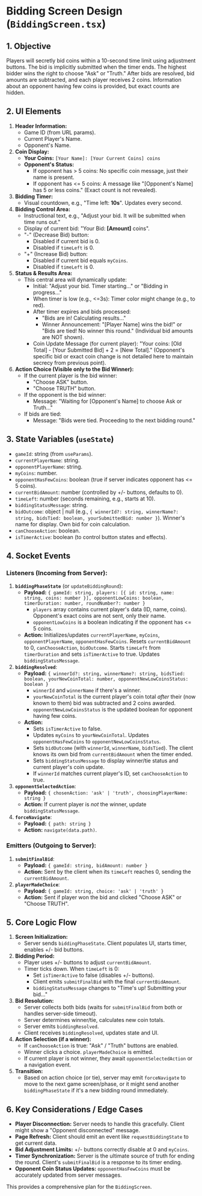 # Bidding Screen Design (`BiddingScreen.tsx`)

## 1. Objective

Players will secretly bid coins within a 10-second time limit using adjustment buttons. The bid is implicitly submitted when the timer ends. The highest bidder wins the right to choose "Ask" or "Truth." After bids are resolved, bid amounts are subtracted, and each player receives 2 coins. Information about an opponent having few coins is provided, but exact counts are hidden.

## 2. UI Elements

1.  **Header Information:**
    *   Game ID (from URL params).
    *   Current Player's Name.
    *   Opponent's Name.
2.  **Coin Display:**
    *   **Your Coins:** `[Your Name]: [Your Current Coins] coins`
    *   **Opponent's Status:**
        *   If opponent has > 5 coins: No specific coin message, just their name is present.
        *   If opponent has <= 5 coins: A message like "[Opponent's Name] has 5 or less coins." (Exact count is not revealed).
3.  **Bidding Timer:**
    *   Visual countdown, e.g., "Time left: **10s**". Updates every second.
4.  **Bidding Control Area:**
    *   Instructional text, e.g., "Adjust your bid. It will be submitted when time runs out."
    *   Display of current bid: "Your Bid: **[Amount]** coins".
    *   "-" (Decrease Bid) button:
        *   Disabled if current bid is 0.
        *   Disabled if `timeLeft` is 0.
    *   "+" (Increase Bid) button:
        *   Disabled if current bid equals `myCoins`.
        *   Disabled if `timeLeft` is 0.
5.  **Status & Results Area:**
    *   This central area will dynamically update:
        *   Initial: "Adjust your bid. Timer starting..." or "Bidding in progress..."
        *   When timer is low (e.g., <=3s): Timer color might change (e.g., to red).
        *   After timer expires and bids processed:
            *   "Bids are in! Calculating results..."
            *   Winner Announcement: "[Player Name] wins the bid!" or "Bids are tied! No winner this round." (Individual bid amounts are NOT shown).
        *   Coin Update Message (for current player): "Your coins: [Old Total] - [Your Submitted Bid] + 2 = [New Total]." (Opponent's specific bid or exact coin change is not detailed here to maintain secrecy from previous point).
6.  **Action Choice (Visible only to the Bid Winner):**
    *   If the current player is the bid winner:
        *   "Choose ASK" button.
        *   "Choose TRUTH" button.
    *   If the opponent is the bid winner:
        *   Message: "Waiting for [Opponent's Name] to choose Ask or Truth..."
    *   If bids are tied:
        *   Message: "Bids were tied. Proceeding to the next bidding round."

## 3. State Variables (`useState`)

*   `gameId`: string (from `useParams`).
*   `currentPlayerName`: string.
*   `opponentPlayerName`: string.
*   `myCoins`: number.
*   `opponentHasFewCoins`: boolean (true if server indicates opponent has <= 5 coins).
*   `currentBidAmount`: number (controlled by +/- buttons, defaults to 0).
*   `timeLeft`: number (seconds remaining, e.g., starts at 10).
*   `biddingStatusMessage`: string.
*   `bidOutcome`: object | null (e.g., `{ winnerId?: string, winnerName?: string, bidsTied: boolean, yourSubmittedBid: number }`). Winner's name for display. Own bid for coin calculation.
*   `canChooseAction`: boolean.
*   `isTimerActive`: boolean (to control button states and effects).

## 4. Socket Events

### Listeners (Incoming from Server):

1.  **`biddingPhaseState`** (or `updateBiddingRound`):
    *   **Payload:** `{ gameId: string, players: [{ id: string, name: string, coins: number }], opponentLowCoins: boolean, timerDuration: number, roundNumber?: number }`
        *   `players` array contains current player's data (ID, name, coins). Opponent's exact coins are not sent, only their name.
        *   `opponentLowCoins` is a boolean indicating if the opponent has <= 5 coins.
    *   **Action:** Initializes/updates `currentPlayerName`, `myCoins`, `opponentPlayerName`, `opponentHasFewCoins`. Resets `currentBidAmount` to 0, `canChooseAction`, `bidOutcome`. Starts `timeLeft` from `timerDuration` and sets `isTimerActive` to true. Updates `biddingStatusMessage`.
2.  **`biddingResolved`**:
    *   **Payload:** `{ winnerId?: string, winnerName?: string, bidsTied: boolean, yourNewCoinTotal: number, opponentNewLowCoinsStatus: boolean }`
        *   `winnerId` and `winnerName` if there's a winner.
        *   `yourNewCoinTotal` is the current player's coin total *after* their (now known to them) bid was subtracted and 2 coins awarded.
        *   `opponentNewLowCoinsStatus` is the updated boolean for opponent having few coins.
    *   **Action:**
        *   Sets `isTimerActive` to false.
        *   Updates `myCoins` to `yourNewCoinTotal`. Updates `opponentHasFewCoins` to `opponentNewLowCoinsStatus`.
        *   Sets `bidOutcome` (with `winnerId`, `winnerName`, `bidsTied`). The client knows its own bid from `currentBidAmount` when the timer ended.
        *   Sets `biddingStatusMessage` to display winner/tie status and current player's coin update.
        *   If `winnerId` matches current player's ID, set `canChooseAction` to true.
3.  **`opponentSelectedAction`**:
    *   **Payload:** `{ chosenAction: 'ask' | 'truth', choosingPlayerName: string }`
    *   **Action:** If current player is *not* the winner, update `biddingStatusMessage`.
4.  **`forceNavigate`**:
    *   **Payload:** `{ path: string }`
    *   **Action:** `navigate(data.path)`.

### Emitters (Outgoing to Server):

1.  **`submitFinalBid`**:
    *   **Payload:** `{ gameId: string, bidAmount: number }`
    *   **Action:** Sent by the client when its `timeLeft` reaches 0, sending the `currentBidAmount`.
2.  **`playerMadeChoice`**:
    *   **Payload:** `{ gameId: string, choice: 'ask' | 'truth' }`
    *   **Action:** Sent if player won the bid and clicked "Choose ASK" or "Choose TRUTH".

## 5. Core Logic Flow

1.  **Screen Initialization:**
    *   Server sends `biddingPhaseState`. Client populates UI, starts timer, enables +/- bid buttons.
2.  **Bidding Period:**
    *   Player uses +/- buttons to adjust `currentBidAmount`.
    *   Timer ticks down. When `timeLeft` is 0:
        *   Set `isTimerActive` to false (disables +/- buttons).
        *   Client emits `submitFinalBid` with the final `currentBidAmount`.
        *   `biddingStatusMessage` changes to "Time's up! Submitting your bid..."
3.  **Bid Resolution:**
    *   Server collects both bids (waits for `submitFinalBid` from both or handles server-side timeout).
    *   Server determines winner/tie, calculates new coin totals.
    *   Server emits `biddingResolved`.
    *   Client receives `biddingResolved`, updates state and UI.
4.  **Action Selection (if a winner):**
    *   If `canChooseAction` is true: "Ask" / "Truth" buttons are enabled.
    *   Winner clicks a choice. `playerMadeChoice` is emitted.
    *   If current player is not winner, they await `opponentSelectedAction` or a navigation event.
5.  **Transition:**
    *   Based on action choice (or tie), server may emit `forceNavigate` to move to the next game screen/phase, or it might send another `biddingPhaseState` if it's a new bidding round immediately.

## 6. Key Considerations / Edge Cases

*   **Player Disconnection:** Server needs to handle this gracefully. Client might show a "Opponent disconnected" message.
*   **Page Refresh:** Client should emit an event like `requestBiddingState` to get current data.
*   **Bid Adjustment Limits:** +/- buttons correctly disable at 0 and `myCoins`.
*   **Timer Synchronization:** Server is the ultimate source of truth for ending the round. Client's `submitFinalBid` is a response to its timer ending.
*   **Opponent Coin Status Updates:** `opponentHasFewCoins` must be accurately updated from server messages.

This provides a comprehensive plan for the `BiddingScreen`. 